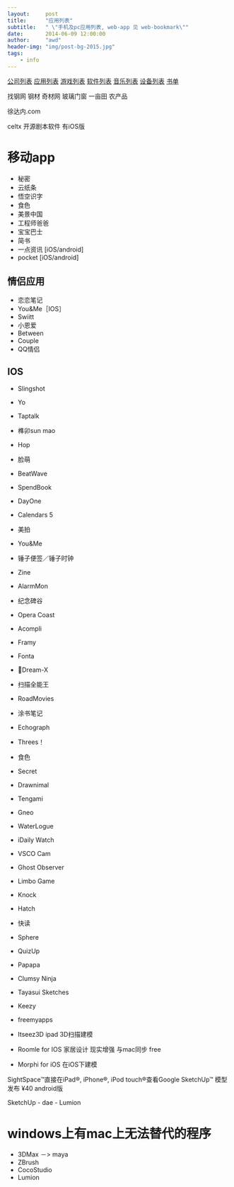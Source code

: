 ```yaml
---
layout:     post
title:      "应用列表"
subtitle:   " \"手机及pc应用列表, web-app 见 web-bookmark\""
date:       2014-06-09 12:00:00
author:     "awd"
header-img: "img/post-bg-2015.jpg"
tags:
    - info
---
```

[公司列表](/2014/06/09/公司列表/)
[应用列表](/2014/06/09/应用列表/)
[游戏列表](/2014/06/09/游戏列表/)
[软件列表](/2014/06/09/软件列表/)
[音乐列表](/2014/06/09/音乐列表/)
[设备列表](/2014/06/09/设备列表/)
[书单](/2014/06/09/书单/)

找钢网 	钢材
奇材网	玻璃门窗
一亩田  	农产品


徐达内.com

celtx 开源剧本软件
有iOS版





# 移动app

- 秘密
- 云纸条
- 悟空识字
- 食色
- 美景中国
- 工程师爸爸
- 宝宝巴士
- 简书
- 一点资讯  [iOS/android]
- pocket   [iOS/android]

## 情侣应用
- 恋恋笔记
- You&Me［IOS］
- Swiitt
- 小恩爱
- Between
- Couple
- QQ情侣

## IOS
- Slingshot
- Yo
- Taptalk
- 榫卯sun mao
- Hop
- 脸萌
- BeatWave
- SpendBook
- DayOne
- Calendars 5
- 美拍
- You&Me
- 锤子便签／锤子时钟
- Zine
- AlarmMon
- 纪念碑谷
- Opera Coast
- Acompli
- Framy
- Fonta
- Dream-X
- 扫描全能王
- RoadMovies
- 涂书笔记
- Echograph
- Threes！
- 食色
- Secret
- Drawnimal
- Tengami
- Gneo
- WaterLogue
- iDaily Watch
- VSCO Cam
- Ghost Observer
- Limbo Game
- Knock
- Hatch
- 快读
- Sphere
- QuizUp
- Papapa
- Clumsy Ninja
- Tayasui Sketches
- Keezy

- freemyapps


- Itseez3D  ipad 3D扫描建模


- Roomle for IOS
	家居设计
	现实增强
	与mac同步
	free
- Morphi for iOS
	在iOS下建模

SightSpace™直接在iPad®, iPhone®,  iPod touch®查看Google SketchUp™ 模型发布
¥40
android版


SketchUp - dae - Lumion




# windows上有mac上无法替代的程序
- 3DMax －> maya
- ZBrush
- CocoStudio
- Lumion


